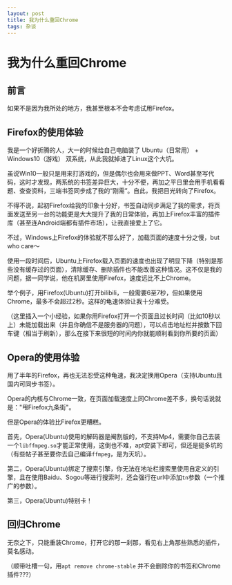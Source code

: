 ```yaml
---
layout: post
title: 我为什么重回Chrome
tags: 杂谈
---
```


# 我为什么重回Chrome

## 前言

如果不是因为我所处的地方，我甚至根本不会考虑试用Firefox。

## Firefox的使用体验

我是一个好折腾的人，大一的时候给自己电脑装了 Ubuntu（日常用） + Windows10（游戏） 双系统，从此我就掉进了Linux这个大坑。

虽说Win10一般只是用来打游戏的，但是偶尔也会用来做PPT、Word甚至写代码，这时才发现，两系统的书签差异巨大，十分不便，再加之平日里会用手机看看题、查查资料，三端书签同步成了我的“刚需”。自此，我把目光转向了Firefox。

不得不说，起初Firefox给我的印象十分好，书签自动同步满足了我的需求，将页面发送至另一台的功能更是大大提升了我的日常体验，再加上Firefox丰富的插件库（甚至连Android端都有插件市场），让我直接爱上了它。

不过，Windows上Firefox的体验就不那么好了，加载页面的速度十分之慢，but who care～

使用一段时间后，Ubuntu上Firefox载入页面的速度也出现了明显下降（特别是那些没有缓存过的页面），清除缓存、删除插件也不能改善这种情况。这不仅是我的问题，据一同学说，他在机房里使用Firefox，速度远比不上Chrome。

举个例子，用Firefox(Ubuntu)打开bilibili，一般需要6至7秒，但如果使用Chrome，最多不会超过2秒。这样的龟速体验让我十分难受。

（这里插入一个小经验，如果你用Firefox打开一个页面且过长时间（比如10秒以上）未能加载出来（并且你确信不是服务器的问题），可以点击地址栏并按数下回车键（相当于刷新），那么在接下来很短的时间内你就能顺利看到你所要的页面）

## Opera的使用体验

用了半年的Firefox，再也无法忍受这种龟速，我决定换用Opera（支持Ubuntu且国内可同步书签）。

Opera的内核与Chrome一致，在页面加载速度上同Chrome差不多，换句话说就是："甩Firefox九条街"。

但是Opera的体验比Firefox更糟糕。

首先，Opera(Ubuntu)使用的解码器是阉割版的，不支持Mp4，需要你自己去装一个`libffmpeg.so`才能正常使用，这倒也不难，apt安装下即可，但还是挺多坑的（有些帖子甚至要你去自己编译`ffmpeg`，是为天坑）。

第二，Opera(Ubuntu)绑定了搜索引擎，你无法在地址栏搜索里使用自定义的引擎，且在使用Baidu、Sogou等进行搜索时，还会强行在url中添加`tn`参数（一个推广的参数）。

第三，Opera(Ubuntu)特别卡！

## 回归Chrome

无奈之下，只能重装Chrome，打开它的那一刹那，看见右上角那些熟悉的插件，莫名感动。

（顺带吐槽一句，用`apt remove chrome-stable` 并不会删除你的书签和Chrome插件???）